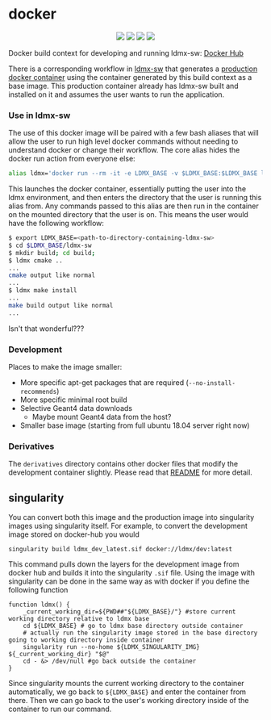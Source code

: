 # docker

<p align="center">
<img src="https://github.com/LDMX-Software/docker/workflows/Base/badge.svg" />
<img src="https://github.com/LDMX-Software/docker/workflows/Geant4.10.6/badge.svg" />
<img src="https://github.com/LDMX-Software/docker/workflows/Minimal/badge.svg" />
<img src="https://github.com/LDMX-Software/docker/workflows/Derivatives/badge.svg" />
</p>

Docker build context for developing and running ldmx-sw: [Docker Hub](https://hub.docker.com/repository/docker/ldmx/dev)

There is a corresponding workflow in [ldmx-sw](https://github.com/LDMX-Software/ldmx-sw) that generates a [production docker container](https://hub.docker.com/repository/docker/ldmx/pro) using the container generated by this build context as a base image.
This production container already has ldmx-sw built and installed on it and assumes the user wants to run the application.

### Use in ldmx-sw

The use of this docker image will be paired with a few bash aliases that will allow the user to run high level docker commands without needing to understand docker or change their workflow. 
The core alias hides the docker run action from everyone else:
```bash
alias ldmx='docker run --rm -it -e LDMX_BASE -v $LDMX_BASE:$LDMX_BASE ldmx/dev $(pwd)'
```
This launches the docker container, essentially putting the user into the ldmx environment, and then enters the directory that the user is running this alias from.
Any commands passed to this alias are then run in the container on the mounted directory that the user is on.
This means the user would have the following workflow:
```bash
$ export LDMX_BASE=<path-to-directory-containing-ldmx-sw>
$ cd $LDMX_BASE/ldmx-sw
$ mkdir build; cd build;
$ ldmx cmake ..
...
cmake output like normal
...
$ ldmx make install
...
make build output like normal
...
```
Isn't that wonderful???

### Development

Places to make the image smaller:
 - More specific apt-get packages that are required (`--no-install-recommends`)
 - More specific minimal root build
 - Selective Geant4 data downloads
   - Maybe mount Geant4 data from the host?
 - Smaller base image (starting from full ubuntu 18.04 server right now)

### Derivatives
The `derivatives` directory contains other docker files that modify the development container slightly.
Please read that [README](derivatives/README.md) for more detail.

## singularity

You can convert both this image and the production image into singularity images using singularity itself.
For example, to convert the development image stored on docker-hub you would
```
singularity build ldmx_dev_latest.sif docker://ldmx/dev:latest
```
This command pulls down the layers for the development image from docker hub and builds it into the singularity `.sif` file.
Using the image with singularity can be done in the same way as with docker if you define the following function
```
function ldmx() {
    _current_working_dir=${PWD##"${LDMX_BASE}/"} #store current working directory relative to ldmx base
    cd ${LDMX_BASE} # go to ldmx base directory outside container
    # actually run the singularity image stored in the base directory going to working directory inside container
    singularity run --no-home ${LDMX_SINGULARITY_IMG} ${_current_working_dir} "$@"
    cd - &> /dev/null #go back outside the container
}
```
Since singularity mounts the current working directory to the container automatically, we go back to `${LDMX_BASE}` and enter the container from there.
Then we can go back to the user's working directory inside of the container to run our command.
